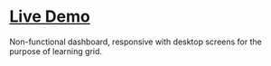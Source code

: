 # **[Live Demo](https://engineman11.github.io/AdminDashboard/)**

Non-functional dashboard, responsive with desktop screens for the purpose of learning grid.
